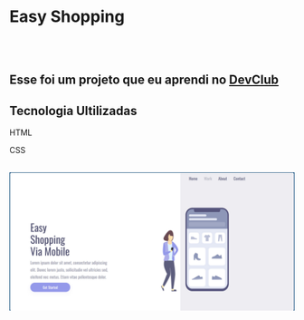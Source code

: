 <h1>Easy Shopping</h1>
<br>
<br>
<h2>Esse foi um projeto que eu aprendi no  <a href= "https://rodolfomori.com.br/devclub">DevClub</a></h2>

<h2>Tecnologia Ultilizadas</h2>

<p> HTML </p>
<p>CSS</p>
<br>

<img src="https://github.com/RyanSilvaSantos/Easy-Shopping-Via-Mobile-/blob/main/img/Captura%20de%20Tela%20(290).jpg?raw=true">
